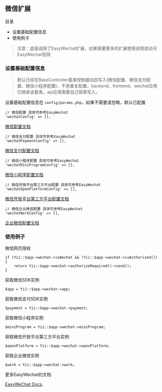 ## 微信扩展

目录

- 设置基础配置信息
- 使用例子
  
> 注意：底层调用了EasyWechat扩展，如果需要更多的扩展使用说明请访问EasyWechat官网

### 设置基础配置信息

> 默认已经在BaseController基类控制器动态写入(微信配置、微信支付配置、微信小程序配置)，不用重复配置，backend、frontend、wechat应用已继承该基类，api应用需要自己按需写入。

设置基础配置信息在 `config/params.php`，如果不需要请忽略，默认已配置

```
// 微信配置 具体可参考EasyWechat 
'wechatConfig' => [],
```
[微信配置文档](https://www.easywechat.com/docs/master/zh-CN/official-account/configuration)  
```
// 微信支付配置 具体可参考EasyWechat
'wechatPaymentConfig' => [],
```
[微信支付配置文档](https://www.easywechat.com/docs/master/zh-CN/payment/jssdk)  
```
// 微信小程序配置 具体可参考EasyWechat
'wechatMiniProgramConfig' => [],
```
[微信小程序配置文档](https://www.easywechat.com/docs/master/zh-CN/mini-program/index)  
```
// 微信开放平台第三方平台配置 具体可参考EasyWechat
'wechatOpenPlatformConfig' => [],
```
[微信开放平台第三方平台配置文档](https://www.easywechat.com/docs/master/zh-CN/open-platform/index) 
```
// 微信企业微信配置 具体可参考EasyWechat
'wechatWorkConfig' => [],
```
[企业微信配置文档](https://www.easywechat.com/docs/master/zh-CN/wework/index)

### 使用例子

微信网页授权

```
if (Yii::$app->wechat->isWechat && !Yii::$app->wechat->isAuthorized()) 
{
    return Yii::$app->wechat->authorizeRequired()->send();
}
```
获取微信SDK实例

```
$app = Yii::$app->wechat->app;
```
获取微信支付SDK实例

```
$payment = Yii::$app->wechat->payment;
```
获取微信小程序实例

```
$miniProgram = Yii::$app->wechat->miniProgram;
```

获取微信开放平台第三方平台实例

```
$openPlatform = Yii::$app->wechat->openPlatform;
```

获取企业微信实例

```
$work = Yii::$app->wechat->work;
```

更多EasyWechat的文档

 [EasyWeChat Docs](https://www.easywechat.com/docs/master).